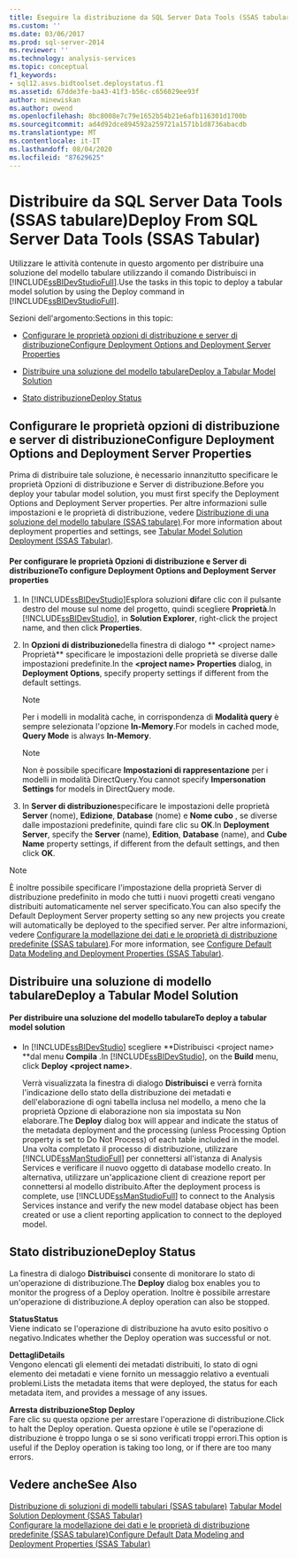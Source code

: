 ```yaml
---
title: Eseguire la distribuzione da SQL Server Data Tools (SSAS tabulare) | Microsoft Docs
ms.custom: ''
ms.date: 03/06/2017
ms.prod: sql-server-2014
ms.reviewer: ''
ms.technology: analysis-services
ms.topic: conceptual
f1_keywords:
- sql12.asvs.bidtoolset.deploystatus.f1
ms.assetid: 67dde3fe-ba43-41f3-b56c-c656029ee93f
author: minewiskan
ms.author: owend
ms.openlocfilehash: 8bc8008e7c79e1652b54b21e6afb116301d1700b
ms.sourcegitcommit: ad4d92dce894592a259721a1571b1d8736abacdb
ms.translationtype: MT
ms.contentlocale: it-IT
ms.lasthandoff: 08/04/2020
ms.locfileid: "87629625"
---
```

# <a name="deploy-from-sql-server-data-tools-ssas-tabular"></a><span data-ttu-id="fa1e5-102">Distribuire da SQL Server Data Tools (SSAS tabulare)</span><span class="sxs-lookup"><span data-stu-id="fa1e5-102">Deploy From SQL Server Data Tools (SSAS Tabular)</span></span>
  <span data-ttu-id="fa1e5-103">Utilizzare le attività contenute in questo argomento per distribuire una soluzione del modello tabulare utilizzando il comando Distribuisci in [!INCLUDE[ssBIDevStudioFull](../../includes/ssbidevstudiofull-md.md)].</span><span class="sxs-lookup"><span data-stu-id="fa1e5-103">Use the tasks in this topic to deploy a tabular model solution by using the Deploy command in [!INCLUDE[ssBIDevStudioFull](../../includes/ssbidevstudiofull-md.md)].</span></span>  
  
 <span data-ttu-id="fa1e5-104">Sezioni dell'argomento:</span><span class="sxs-lookup"><span data-stu-id="fa1e5-104">Sections in this topic:</span></span>  
  
-   [<span data-ttu-id="fa1e5-105">Configurare le proprietà opzioni di distribuzione e server di distribuzione</span><span class="sxs-lookup"><span data-stu-id="fa1e5-105">Configure Deployment Options and Deployment Server Properties</span></span>](#bkmk_deploy)  
  
-   [<span data-ttu-id="fa1e5-106">Distribuire una soluzione del modello tabulare</span><span class="sxs-lookup"><span data-stu-id="fa1e5-106">Deploy a Tabular Model Solution</span></span>](#bkmk_deploy_proc)  
  
-   [<span data-ttu-id="fa1e5-107">Stato distribuzione</span><span class="sxs-lookup"><span data-stu-id="fa1e5-107">Deploy Status</span></span>](#bkmk_deploy_status)  
  
##  <a name="configure-deployment-options-and-deployment-server-properties"></a><a name="bkmk_deploy"></a><span data-ttu-id="fa1e5-108">Configurare le proprietà opzioni di distribuzione e server di distribuzione</span><span class="sxs-lookup"><span data-stu-id="fa1e5-108">Configure Deployment Options and Deployment Server Properties</span></span>  
 <span data-ttu-id="fa1e5-109">Prima di distribuire tale soluzione, è necessario innanzitutto specificare le proprietà Opzioni di distribuzione e Server di distribuzione.</span><span class="sxs-lookup"><span data-stu-id="fa1e5-109">Before you deploy your tabular model solution, you must first specify the Deployment Options and Deployment Server properties.</span></span> <span data-ttu-id="fa1e5-110">Per altre informazioni sulle impostazioni e le proprietà di distribuzione, vedere [Distribuzione di una soluzione del modello tabulare &#40;SSAS tabulare&#41;](tabular-model-solution-deployment-ssas-tabular.md).</span><span class="sxs-lookup"><span data-stu-id="fa1e5-110">For more information about deployment properties and settings, see [Tabular Model Solution Deployment &#40;SSAS Tabular&#41;](tabular-model-solution-deployment-ssas-tabular.md).</span></span>  
  
#### <a name="to-configure-deployment-options-and-deployment-server-properties"></a><span data-ttu-id="fa1e5-111">Per configurare le proprietà Opzioni di distribuzione e Server di distribuzione</span><span class="sxs-lookup"><span data-stu-id="fa1e5-111">To configure Deployment Options and Deployment Server properties</span></span>  
  
1.  <span data-ttu-id="fa1e5-112">In [!INCLUDE[ssBIDevStudio](../../includes/ssbidevstudio-md.md)]Esplora soluzioni **di**fare clic con il pulsante destro del mouse sul nome del progetto, quindi scegliere **Proprietà**.</span><span class="sxs-lookup"><span data-stu-id="fa1e5-112">In [!INCLUDE[ssBIDevStudio](../../includes/ssbidevstudio-md.md)], in **Solution Explorer**, right-click the project name, and then click **Properties**.</span></span>  
  
2.  <span data-ttu-id="fa1e5-113">In **Opzioni di distribuzione**della finestra di dialogo \*\* \<project name> Proprietà\*\* specificare le impostazioni delle proprietà se diverse dalle impostazioni predefinite.</span><span class="sxs-lookup"><span data-stu-id="fa1e5-113">In the **\<project name> Properties** dialog, in **Deployment Options**, specify property settings if different from the default settings.</span></span>  
  
    > [!NOTE]  
    >  <span data-ttu-id="fa1e5-114">Per i modelli in modalità cache, in corrispondenza di **Modalità query** è sempre selezionata l'opzione **In-Memory**.</span><span class="sxs-lookup"><span data-stu-id="fa1e5-114">For models in cached mode, **Query Mode** is always **In-Memory**.</span></span>  
  
    > [!NOTE]  
    >  <span data-ttu-id="fa1e5-115">Non è possibile specificare **Impostazioni di rappresentazione** per i modelli in modalità DirectQuery.</span><span class="sxs-lookup"><span data-stu-id="fa1e5-115">You cannot specify **Impersonation Settings** for models in DirectQuery mode.</span></span>  
  
3.  <span data-ttu-id="fa1e5-116">In **Server di distribuzione**specificare le impostazioni delle proprietà **Server** (nome), **Edizione**, **Database** (nome) e **Nome cubo** , se diverse dalle impostazioni predefinite, quindi fare clic su **OK**.</span><span class="sxs-lookup"><span data-stu-id="fa1e5-116">In **Deployment Server**, specify the **Server** (name), **Edition**, **Database** (name), and **Cube Name** property settings, if different from the default settings, and then click **OK**.</span></span>  
  
> [!NOTE]  
>  <span data-ttu-id="fa1e5-117">È inoltre possibile specificare l'impostazione della proprietà Server di distribuzione predefinito in modo che tutti i nuovi progetti creati vengano distribuiti automaticamente nel server specificato.</span><span class="sxs-lookup"><span data-stu-id="fa1e5-117">You can also specify the Default Deployment Server property setting so any new projects you create will automatically be deployed to the specified server.</span></span> <span data-ttu-id="fa1e5-118">Per altre informazioni, vedere [Configurare la modellazione dei dati e le proprietà di distribuzione predefinite &#40;SSAS tabulare&#41;](properties-ssas-tabular.md).</span><span class="sxs-lookup"><span data-stu-id="fa1e5-118">For more information, see [Configure Default Data Modeling and Deployment Properties &#40;SSAS Tabular&#41;](properties-ssas-tabular.md).</span></span>  
  
##  <a name="deploy-a-tabular-model-solution"></a><a name="bkmk_deploy_proc"></a><span data-ttu-id="fa1e5-119">Distribuire una soluzione di modello tabulare</span><span class="sxs-lookup"><span data-stu-id="fa1e5-119">Deploy a Tabular Model Solution</span></span>  
  
#### <a name="to-deploy-a-tabular-model-solution"></a><span data-ttu-id="fa1e5-120">Per distribuire una soluzione del modello tabulare</span><span class="sxs-lookup"><span data-stu-id="fa1e5-120">To deploy a tabular model solution</span></span>  
  
-   <span data-ttu-id="fa1e5-121">In [!INCLUDE[ssBIDevStudio](../../includes/ssbidevstudio-md.md)] scegliere \*\*Distribuisci \<project name> \*\*dal menu **Compila** .</span><span class="sxs-lookup"><span data-stu-id="fa1e5-121">In [!INCLUDE[ssBIDevStudio](../../includes/ssbidevstudio-md.md)], on the **Build** menu, click **Deploy \<project name>**.</span></span>  
  
     <span data-ttu-id="fa1e5-122">Verrà visualizzata la finestra di dialogo **Distribuisci** e verrà fornita l'indicazione dello stato della distribuzione dei metadati e dell'elaborazione di ogni tabella inclusa nel modello, a meno che la proprietà Opzione di elaborazione non sia impostata su Non elaborare.</span><span class="sxs-lookup"><span data-stu-id="fa1e5-122">The **Deploy** dialog box will appear and indicate the status of the metadata deployment and the processing (unless Processing Option property is set to Do Not Process) of each table included in the model.</span></span> <span data-ttu-id="fa1e5-123">Una volta completato il processo di distribuzione, utilizzare [!INCLUDE[ssManStudioFull](../../includes/ssmanstudiofull-md.md)] per connettersi all'istanza di Analysis Services e verificare il nuovo oggetto di database modello creato. In alternativa, utilizzare un'applicazione client di creazione report per connettersi al modello distribuito.</span><span class="sxs-lookup"><span data-stu-id="fa1e5-123">After the deployment process is complete, use [!INCLUDE[ssManStudioFull](../../includes/ssmanstudiofull-md.md)] to connect to the Analysis Services instance and verify the new model database object has been created or use a client reporting application to connect to the deployed model.</span></span>  
  
##  <a name="deploy-status"></a><a name="bkmk_deploy_status"></a><span data-ttu-id="fa1e5-124">Stato distribuzione</span><span class="sxs-lookup"><span data-stu-id="fa1e5-124">Deploy Status</span></span>  
 <span data-ttu-id="fa1e5-125">La finestra di dialogo **Distribuisci** consente di monitorare lo stato di un'operazione di distribuzione.</span><span class="sxs-lookup"><span data-stu-id="fa1e5-125">The **Deploy** dialog box enables you to monitor the progress of a Deploy operation.</span></span> <span data-ttu-id="fa1e5-126">Inoltre è possibile arrestare un'operazione di distribuzione.</span><span class="sxs-lookup"><span data-stu-id="fa1e5-126">A deploy operation can also be stopped.</span></span>  
  
 <span data-ttu-id="fa1e5-127">**Status**</span><span class="sxs-lookup"><span data-stu-id="fa1e5-127">**Status**</span></span>  
 <span data-ttu-id="fa1e5-128">Viene indicato se l'operazione di distribuzione ha avuto esito positivo o negativo.</span><span class="sxs-lookup"><span data-stu-id="fa1e5-128">Indicates whether the Deploy operation was successful or not.</span></span>  
  
 <span data-ttu-id="fa1e5-129">**Dettagli**</span><span class="sxs-lookup"><span data-stu-id="fa1e5-129">**Details**</span></span>  
 <span data-ttu-id="fa1e5-130">Vengono elencati gli elementi dei metadati distribuiti, lo stato di ogni elemento dei metadati e viene fornito un messaggio relativo a eventuali problemi.</span><span class="sxs-lookup"><span data-stu-id="fa1e5-130">Lists the metadata items that were deployed, the status for each metadata item, and provides a message of any issues.</span></span>  
  
 <span data-ttu-id="fa1e5-131">**Arresta distribuzione**</span><span class="sxs-lookup"><span data-stu-id="fa1e5-131">**Stop Deploy**</span></span>  
 <span data-ttu-id="fa1e5-132">Fare clic su questa opzione per arrestare l'operazione di distribuzione.</span><span class="sxs-lookup"><span data-stu-id="fa1e5-132">Click to halt the Deploy operation.</span></span> <span data-ttu-id="fa1e5-133">Questa opzione è utile se l'operazione di distribuzione è troppo lunga o se si sono verificati troppi errori.</span><span class="sxs-lookup"><span data-stu-id="fa1e5-133">This option is useful if the Deploy operation is taking too long, or if there are too many errors.</span></span>  
  
## <a name="see-also"></a><span data-ttu-id="fa1e5-134">Vedere anche</span><span class="sxs-lookup"><span data-stu-id="fa1e5-134">See Also</span></span>  
 <span data-ttu-id="fa1e5-135">[Distribuzione di soluzioni di modelli tabulari &#40;SSAS tabulare&#41;](tabular-model-solution-deployment-ssas-tabular.md) </span><span class="sxs-lookup"><span data-stu-id="fa1e5-135">[Tabular Model Solution Deployment &#40;SSAS Tabular&#41;](tabular-model-solution-deployment-ssas-tabular.md) </span></span>  
 [<span data-ttu-id="fa1e5-136">Configurare la modellazione dei dati e le proprietà di distribuzione predefinite &#40;SSAS tabulare&#41;</span><span class="sxs-lookup"><span data-stu-id="fa1e5-136">Configure Default Data Modeling and Deployment Properties &#40;SSAS Tabular&#41;</span></span>](properties-ssas-tabular.md)  
  
  

